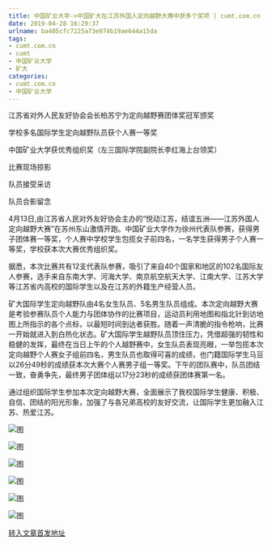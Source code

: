 ```yaml
---
title: 中国矿业大学->中国矿大在江苏外国人定向越野大赛中获多个奖项 | cumt.com.cn
date: 2019-04-28 16:29:37
urlname: ba405cfc7225a73e074b19ae644a15da
tags: 
- cumt.com.cn
- cumt
- 中国矿业大学
- 矿大
categories:
- cumt.com.cn
- 中国矿业大学
---
```


江苏省对外人民友好协会会长柏苏宁为定向越野赛团体奖冠军颁奖

学校多名国际学生定向越野队员获个人赛一等奖

中国矿业大学获优秀组织奖（左三国际学院副院长李红海上台领奖）

比赛现场掠影

队员接受采访

队员合影留念

4月13日,由江苏省人民对外友好协会主办的“悦动江苏，结谊五洲——江苏外国人定向越野大赛”在苏州东山激情开跑。中国矿业大学作为徐州代表队参赛，获得男子团体赛一等奖，个人赛中学校学生包揽女子前四名，一名学生获得男子个人赛一等奖，学校获本次大赛优秀组织奖。

据悉，本次比赛共有12支代表队参赛，吸引了来自40个国家和地区的102名国际友人参赛，选手来自东南大学、河海大学、南京航空航天大学、江南大学、江苏大学等江苏省内高校的国际学生以及在江苏的外籍生产经营人员。

矿大国际学生定向越野队由4名女生队员、5名男生队员组成。本次定向越野大赛是考验参赛队员个人能力与团体协作的比赛项目，运动员利用地图和指北针到访地图上所指示的各个点标，以最短时间到达者获胜。随着一声清脆的指令枪响，比赛一开始就进入到白热化状态。矿大国际学生越野队员顶住压力，凭借超强的韧性和稳健的发挥，最终在当日上午的个人越野赛中，女生队员表现亮眼，一举包揽本次定向越野个人赛女子组前四名，男生队员也取得可喜的成绩，也门籍国际学生马豆以26分49秒的成绩获本次大赛个人赛男子组一等奖。下午的团队赛中，队员团结一致，奋勇争先，最终男子团体组以17分23秒的成绩获团体赛第一名。

通过组织国际学生参加本次定向越野大赛，全面展示了我校国际学生健康、积极、自信、团结的阳光形象，加强了与各兄弟高校的友好交流，让国际学生更加融入江苏、热爱江苏。

![图](http://xwzx.cumt.edu.cn/_upload/article/images/1e/9a/14d2c0574ea19d15ab08d233ed24/3c9bcb19-f7ea-43be-921c-ece89a9b8e37.jpg)

![图](http://xwzx.cumt.edu.cn/_upload/article/images/1e/9a/14d2c0574ea19d15ab08d233ed24/100dae05-6991-4c4b-af8e-69f13b051b34.jpg)

![图](http://xwzx.cumt.edu.cn/_upload/article/images/1e/9a/14d2c0574ea19d15ab08d233ed24/7d034976-5a62-4d7e-9a41-ec9deb75e20a.jpg)

![图](http://xwzx.cumt.edu.cn/_upload/article/images/1e/9a/14d2c0574ea19d15ab08d233ed24/01fb9aa0-314d-450a-ad56-20441c5a0a4e.jpg)

![图](http://xwzx.cumt.edu.cn/_upload/article/images/1e/9a/14d2c0574ea19d15ab08d233ed24/24cb71e6-3d08-4334-b707-9dfa345a92a1.jpg)

![图](http://xwzx.cumt.edu.cn/_upload/article/images/1e/9a/14d2c0574ea19d15ab08d233ed24/31d973f5-ffb1-4607-a7b4-79dc77fbfcc0.jpg)

[转入文章首发地址](http://xwzx.cumt.edu.cn/f0/b5/c513a520373/page.htm)